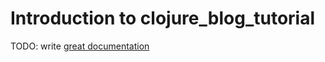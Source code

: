 # Introduction to clojure_blog_tutorial

TODO: write [great documentation](http://jacobian.org/writing/what-to-write/)
